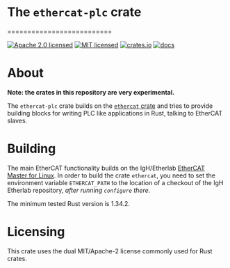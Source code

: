 # The `ethercat-plc` crate
==========================

[![Apache 2.0 licensed](https://img.shields.io/badge/license-Apache2.0-blue.svg)](./LICENSE-APACHE)
[![MIT licensed](https://img.shields.io/badge/license-MIT-blue.svg)](./LICENSE-MIT)
[![crates.io](http://meritbadge.herokuapp.com/ethercat-plc)](https://crates.io/crates/ethercat-plc)
[![docs](https://docs.rs/ethercat-plc/badge.svg)](https://docs.rs/ethercat-plc)

# About

**Note: the crates in this repository are very experimental.**

The `ethercat-plc` crate builds on the [`ethercat`
crate](https://github.com/ethercat-rs/ethercat) and tries to provide building
blocks for writing PLC like applications in Rust, talking to EtherCAT slaves.

# Building

The main EtherCAT functionality builds on the IgH/Etherlab [EtherCAT Master for
Linux](https://etherlab.org/en/ethercat/).  In order to build the crate
`ethercat`, you need to set the environment variable `ETHERCAT_PATH` to the
location of a checkout of the IgH Etherlab repository, *after running
`configure` there*.

The minimum tested Rust version is 1.34.2.

# Licensing

This crate uses the dual MIT/Apache-2 license commonly used for Rust crates.
